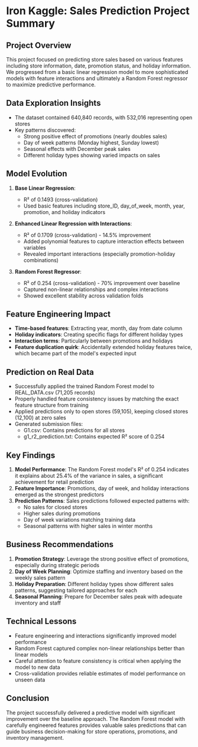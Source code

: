 # Iron Kaggle: Sales Prediction Project Summary

## Project Overview
This project focused on predicting store sales based on various features including store information, date, promotion status, and holiday information. We progressed from a basic linear regression model to more sophisticated models with feature interactions and ultimately a Random Forest regressor to maximize predictive performance.

## Data Exploration Insights
- The dataset contained 640,840 records, with 532,016 representing open stores
- Key patterns discovered:
  - Strong positive effect of promotions (nearly doubles sales)
  - Day of week patterns (Monday highest, Sunday lowest)
  - Seasonal effects with December peak sales
  - Different holiday types showing varied impacts on sales

## Model Evolution
1. **Base Linear Regression**:
   - R² of 0.1493 (cross-validation)
   - Used basic features including store_ID, day_of_week, month, year, promotion, and holiday indicators

2. **Enhanced Linear Regression with Interactions**:
   - R² of 0.1709 (cross-validation) - 14.5% improvement
   - Added polynomial features to capture interaction effects between variables
   - Revealed important interactions (especially promotion-holiday combinations)

3. **Random Forest Regressor**:
   - R² of 0.254 (cross-validation) - 70% improvement over baseline
   - Captured non-linear relationships and complex interactions
   - Showed excellent stability across validation folds

## Feature Engineering Impact
- **Time-based features**: Extracting year, month, day from date column
- **Holiday indicators**: Creating specific flags for different holiday types
- **Interaction terms**: Particularly between promotions and holidays
- **Feature duplication quirk**: Accidentally extended holiday features twice, which became part of the model's expected input

## Prediction on Real Data
- Successfully applied the trained Random Forest model to REAL_DATA.csv (71,205 records)
- Properly handled feature consistency issues by matching the exact feature structure from training
- Applied predictions only to open stores (59,105), keeping closed stores (12,100) at zero sales
- Generated submission files:
  - G1.csv: Contains predictions for all stores
  - g1_r2_prediction.txt: Contains expected R² score of 0.254

## Key Findings
1. **Model Performance**: The Random Forest model's R² of 0.254 indicates it explains about 25.4% of the variance in sales, a significant achievement for retail prediction
2. **Feature Importance**: Promotions, day of week, and holiday interactions emerged as the strongest predictors
3. **Prediction Patterns**: Sales predictions followed expected patterns with:
   - No sales for closed stores
   - Higher sales during promotions
   - Day of week variations matching training data
   - Seasonal patterns with higher sales in winter months

## Business Recommendations
1. **Promotion Strategy**: Leverage the strong positive effect of promotions, especially during strategic periods
2. **Day of Week Planning**: Optimize staffing and inventory based on the weekly sales pattern
3. **Holiday Preparation**: Different holiday types show different sales patterns, suggesting tailored approaches for each
4. **Seasonal Planning**: Prepare for December sales peak with adequate inventory and staff

## Technical Lessons
- Feature engineering and interactions significantly improved model performance
- Random Forest captured complex non-linear relationships better than linear models
- Careful attention to feature consistency is critical when applying the model to new data
- Cross-validation provides reliable estimates of model performance on unseen data

## Conclusion
The project successfully delivered a predictive model with significant improvement over the baseline approach. The Random Forest model with carefully engineered features provides valuable sales predictions that can guide business decision-making for store operations, promotions, and inventory management.
